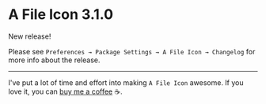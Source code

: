 # A File Icon 3.1.0

New release!

Please see `Preferences → Package Settings → A File Icon → Changelog` for 
more info about the release.

***

I've put a lot of time and effort into making `A File Icon` awesome. If you love 
it, you can [buy me a coffee](https://www.patreon.com/ihodev) ☕.
